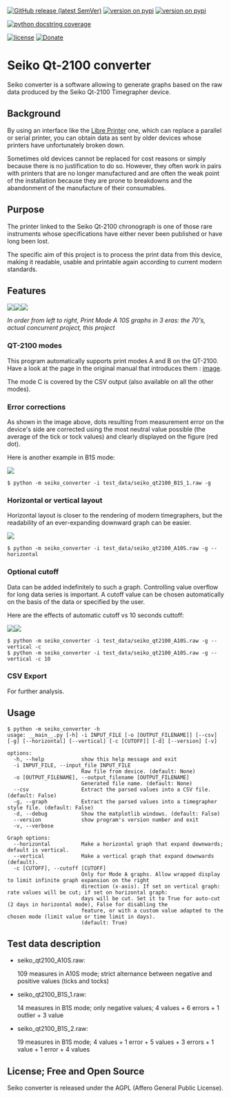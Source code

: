 [![GitHub release (latest SemVer)](https://img.shields.io/github/v/release/ysard/seiko_converter)](https://github.com/ysard/libre-printer/releases/latest/)
[![version on pypi](https://img.shields.io/pypi/v/seiko_converter.svg)](https://pypi.python.org/pypi/seiko_converter)
[![version on pypi](https://img.shields.io/pypi/pyversions/seiko_converter)](https://pypi.python.org/pypi/seiko_converter)
<!--[![tests status](./images/tests.svg)](https://github.com/ysard/seiko_qt2100_converter/actions)-->
[![python docstring coverage](./images/interrogate_badge.svg)](https://interrogate.readthedocs.io/en/latest/)
<!--[![python test coverage](./images/coverage.svg)](https://docs.pytest.org/en/latest/)-->
[![license](https://img.shields.io/pypi/l/seiko_converter.svg)](https://github.com/ysard/seiko_converter/blob/main/LICENSE)
[![Donate](./images/liberapay.svg)](https://liberapay.com/Ysard/donate)

# Seiko Qt-2100 converter

Seiko converter is a software allowing to generate graphs based on the raw data
produced by the Seiko Qt-2100 Timegrapher device.

## Background

By using an interface like the [Libre Printer](https://github.com/ysard/libre-printer) one,
which can replace a parallel or serial printer,
you can obtain data as sent by older devices whose printers have unfortunately broken down.

Sometimes old devices cannot be replaced for cost reasons or simply because there is no justification to do so.
However, they often work in pairs with printers that are no longer manufactured and are often the weak point of
the installation because they are prone to breakdowns and the abandonment of the manufacture of their consumables.

## Purpose
The printer linked to the Seiko Qt-2100 chronograph is one of those rare instruments whose
specifications have either never been published or have long been lost.

The specific aim of this project is to process the print data from this device, making it readable,
usable and printable again according to current modern standards.

## Features

![](./images/A10S_70s.webp)![](./images/A10S_rp.webp)![](./images/A10S.webp)

*In order from left to right, Print Mode A 10S graphs in 3 eras: the 70's,
actual concurrent project, this project*

### QT-2100 modes

This program automatically supports print modes A and B on the QT-2100.
Have a look at the page in the original manual that introduces them :
[image](./images/QT-2100P-Operating-Modes-in-Manual.jpg).

The mode C is covered by the CSV output (also available on all the other modes).

### Error corrections

As shown in the image above, dots resulting from measurement error on the
device's side are corrected using the most neutral value possible
(the average of the tick or tock values) and clearly displayed on the figure (red dot).

Here is another example in B1S mode:

![](./images/B1S_1.webp)

```commandline
$ python -m seiko_converter -i test_data/seiko_qt2100_B1S_1.raw -g
```

### Horizontal or vertical layout

Horizontal layout is closer to the rendering of modern timegraphers,
but the readability of an ever-expanding downward graph can be easier.

![](./images/horizontal.webp)

```commandline
$ python -m seiko_converter -i test_data/seiko_qt2100_A10S.raw -g --horizontal
```

### Optional cutoff

Data can be added indefinitely to such a graph. Controlling value overflow for
long data series is important.
A cutoff value can be chosen automatically on the basis of the data or
specified by the user.

Here are the effects of automatic cutoff vs 10 seconds cuttoff:

![](./images/vertical_cutoff.webp)![](./images/vertical_cutoff_10.webp)

```commandline
$ python -m seiko_converter -i test_data/seiko_qt2100_A10S.raw -g --vertical -c
$ python -m seiko_converter -i test_data/seiko_qt2100_A10S.raw -g --vertical -c 10
```

### CSV Export

For further analysis.

## Usage

```commandline
$ python -m seiko_converter -h
usage: __main__.py [-h] -i INPUT_FILE [-o [OUTPUT_FILENAME]] [--csv] [-g] [--horizontal] [--vertical] [-c [CUTOFF]] [-d] [--version] [-v]

options:
  -h, --help            show this help message and exit
  -i INPUT_FILE, --input_file INPUT_FILE
                        Raw file from device. (default: None)
  -o [OUTPUT_FILENAME], --output_filename [OUTPUT_FILENAME]
                        Generated file name. (default: None)
  --csv                 Extract the parsed values into a CSV file. (default: False)
  -g, --graph           Extract the parsed values into a timegrapher style file. (default: False)
  -d, --debug           Show the matplotlib windows. (default: False)
  --version             show program's version number and exit
  -v, --verbose

Graph options:
  --horizontal          Make a horizontal graph that expand downwards; default is vertical.
  --vertical            Make a vertical graph that expand downwards (default).
  -c [CUTOFF], --cutoff [CUTOFF]
                        Only for Mode A graphs. Allow wrapped display to limit infinite graph expansion on the right
                        direction (x-axis). If set on vertical graph: rate values will be cut; if set on horizontal graph:
                        days will be cut. Set it to True for auto-cut (2 days in horizontal mode), False for disabling the
                        feature, or with a custom value adapted to the chosen mode (limit value or time limit in days).
                        (default: True)
```

## Test data description

- seiko_qt2100_A10S.raw:

  109 measures in A10S mode; strict alternance between negative and positive values (ticks and tocks)

- seiko_qt2100_B1S_1.raw:

  14 measures in B1S mode; only negative values; 4 values + 6 errors + 1 outlier + 3 value

- seiko_qt2100_B1S_2.raw:

  19 measures in B1S mode; 4 values + 1 error + 5 values + 3 errors + 1 value + 1 error + 4 values


## License; Free and Open Source

Seiko converter is released under the AGPL (Affero General Public License).
